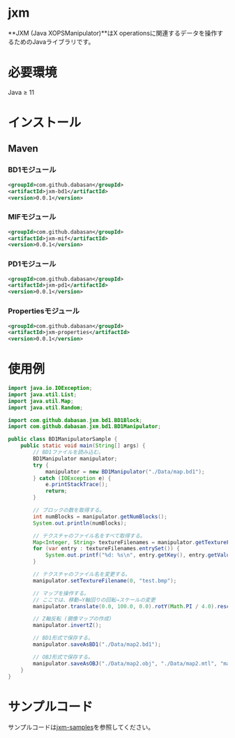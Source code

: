 # jxm

**JXM (Java XOPSManipulator)**はX operationsに関連するデータを操作するためのJavaライブラリです。

# 必要環境

Java ≥ 11

# インストール

## Maven

### BD1モジュール

```xml
<groupId>com.github.dabasan</groupId>
<artifactId>jxm-bd1</artifactId>
<version>0.0.1</version>
```

### MIFモジュール

```xml
<groupId>com.github.dabasan</groupId>
<artifactId>jxm-mif</artifactId>
<version>0.0.1</version>
```

### PD1モジュール

```xml
<groupId>com.github.dabasan</groupId>
<artifactId>jxm-pd1</artifactId>
<version>0.0.1</version>
```

### Propertiesモジュール

```xml
<groupId>com.github.dabasan</groupId>
<artifactId>jxm-properties</artifactId>
<version>0.0.1</version>
```

# 使用例

```java
import java.io.IOException;
import java.util.List;
import java.util.Map;
import java.util.Random;

import com.github.dabasan.jxm.bd1.BD1Block;
import com.github.dabasan.jxm.bd1.BD1Manipulator;

public class BD1ManipulatorSample {
	public static void main(String[] args) {
		// BD1ファイルを読み込む。
		BD1Manipulator manipulator;
		try {
			manipulator = new BD1Manipulator("./Data/map.bd1");
		} catch (IOException e) {
			e.printStackTrace();
			return;
		}

		// ブロックの数を取得する。
		int numBlocks = manipulator.getNumBlocks();
		System.out.println(numBlocks);

		// テクスチャのファイル名をすべて取得する。
		Map<Integer, String> textureFilenames = manipulator.getTextureFilenames();
		for (var entry : textureFilenames.entrySet()) {
			System.out.printf("%d: %s\n", entry.getKey(), entry.getValue());
		}

		// テクスチャのファイル名を変更する。
		manipulator.setTextureFilename(0, "test.bmp");

		// マップを操作する。
		// ここでは、移動→Y軸回りの回転→スケールの変更
		manipulator.translate(0.0, 100.0, 0.0).rotY(Math.PI / 4.0).rescale(1.0, 2.0, 1.0);

		// Z軸反転 (鏡像マップの作成)
		manipulator.invertZ();

		// BD1形式で保存する。
		manipulator.saveAsBD1("./Data/map2.bd1");

		// OBJ形式で保存する。
		manipulator.saveAsOBJ("./Data/map2.obj", "./Data/map2.mtl", "map2.mtl", true);
	}
}
```

# サンプルコード

サンプルコードは[jxm-samples](https://github.com/Dabasan/jxm-samples)を参照してください。

